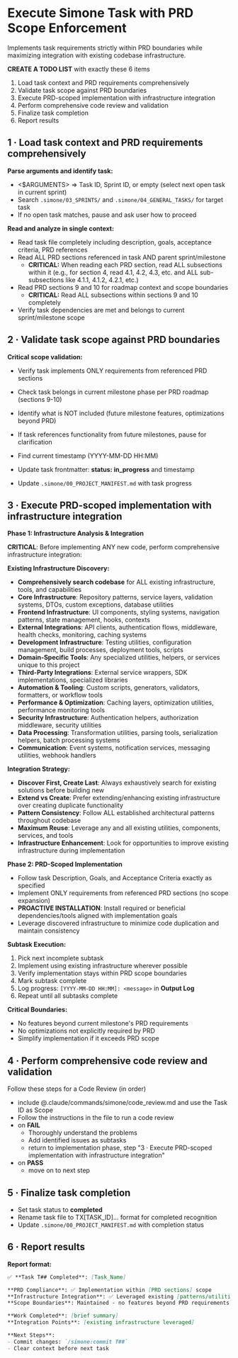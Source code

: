 # Execute Simone Task with PRD Scope Enforcement

Implements task requirements strictly within PRD boundaries while maximizing integration with existing codebase infrastructure.

**CREATE A TODO LIST** with exactly these 6 items

1. Load task context and PRD requirements comprehensively
2. Validate task scope against PRD boundaries  
3. Execute PRD-scoped implementation with infrastructure integration
4. Perform comprehensive code review and validation
5. Finalize task completion
6. Report results

## 1 · Load task context and PRD requirements comprehensively

**Parse arguments and identify task:**
- <$ARGUMENTS> ⇒ Task ID, Sprint ID, or empty (select next open task in current sprint)
- Search `.simone/03_SPRINTS/` and `.simone/04_GENERAL_TASKS/` for target task
- If no open task matches, pause and ask user how to proceed

**Read and analyze in single context:**
- Read task file completely including description, goals, acceptance criteria, PRD references
- Read ALL PRD sections referenced in task AND parent sprint/milestone
  - **CRITICAL:** When reading each PRD section, read ALL subsections within it (e.g., for section 4, read 4.1, 4.2, 4.3, etc. and ALL sub-subsections like 4.1.1, 4.1.2, 4.2.1, etc.)
- Read PRD sections 9 and 10 for roadmap context and scope boundaries
  - **CRITICAL:** Read ALL subsections within sections 9 and 10 completely
- Verify task dependencies are met and belongs to current sprint/milestone scope

## 2 · Validate task scope against PRD boundaries

**Critical scope validation:**
- Verify task implements ONLY requirements from referenced PRD sections
- Check task belongs in current milestone phase per PRD roadmap (sections 9-10)
- Identify what is NOT included (future milestone features, optimizations beyond PRD)
- If task references functionality from future milestones, pause for clarification

- Find current timestamp (YYYY-MM-DD HH:MM)
- Update task frontmatter: **status: in_progress** and timestamp
- Update `.simone/00_PROJECT_MANIFEST.md` with task progress

## 3 · Execute PRD-scoped implementation with infrastructure integration

**Phase 1: Infrastructure Analysis & Integration**

**CRITICAL**: Before implementing ANY new code, perform comprehensive infrastructure integration:

**Existing Infrastructure Discovery:**
- **Comprehensively search codebase** for ALL existing infrastructure, tools, and capabilities
- **Core Infrastructure**: Repository patterns, service layers, validation systems, DTOs, custom exceptions, database utilities
- **Frontend Infrastructure**: UI components, styling systems, navigation patterns, state management, hooks, contexts
- **External Integrations**: API clients, authentication flows, middleware, health checks, monitoring, caching systems
- **Development Infrastructure**: Testing utilities, configuration management, build processes, deployment tools, scripts
- **Domain-Specific Tools**: Any specialized utilities, helpers, or services unique to this project
- **Third-Party Integrations**: External service wrappers, SDK implementations, specialized libraries
- **Automation & Tooling**: Custom scripts, generators, validators, formatters, or workflow tools
- **Performance & Optimization**: Caching layers, optimization utilities, performance monitoring tools
- **Security Infrastructure**: Authentication helpers, authorization middleware, security utilities
- **Data Processing**: Transformation utilities, parsing tools, serialization helpers, batch processing systems
- **Communication**: Event systems, notification services, messaging utilities, webhook handlers

**Integration Strategy:**
- **Discover First, Create Last**: Always exhaustively search for existing solutions before building new
- **Extend vs Create**: Prefer extending/enhancing existing infrastructure over creating duplicate functionality
- **Pattern Consistency**: Follow ALL established architectural patterns throughout codebase
- **Maximum Reuse**: Leverage any and all existing utilities, components, services, and tools
- **Infrastructure Enhancement**: Look for opportunities to improve existing infrastructure during implementation

**Phase 2: PRD-Scoped Implementation**

- Follow task Description, Goals, and Acceptance Criteria exactly as specified
- Implement ONLY requirements from referenced PRD sections (no scope expansion)
- **PROACTIVE INSTALLATION**: Install required or beneficial dependencies/tools aligned with implementation goals
- Leverage discovered infrastructure to minimize code duplication and maintain consistency

**Subtask Execution:**
1. Pick next incomplete subtask
2. Implement using existing infrastructure wherever possible
3. Verify implementation stays within PRD scope boundaries  
4. Mark subtask complete
5. Log progress: `[YYYY-MM-DD HH:MM]: <message>` in **Output Log**
6. Repeat until all subtasks complete

**Critical Boundaries:**
- No features beyond current milestone's PRD requirements
- No optimizations not explicitly required by PRD
- Simplify implementation if it exceeds PRD scope

## 4 · Perform comprehensive code review and validation

Follow these steps for a Code Review (in order)

- include @.claude/commands/simone/code_review.md and use the Task ID as Scope
- Follow the instructions in the file to run a code review
- on **FAIL**
  - Thoroughly understand the problems
  - Add identified issues as subtasks
  - return to implementation phase, step "3 · Execute PRD-scoped implementation with infrastructure integration"
- on **PASS**
  - move on to next step

## 5 · Finalize task completion

- Set task status to **completed**
- Rename task file to TX[TASK_ID]... format for completed recognition
- Update `.simone/00_PROJECT_MANIFEST.md` with completion status

## 6 · Report results

**Report format:**

```markdown
✅ **Task T## Completed**: [Task_Name]

**PRD Compliance**: ✅ Implementation within [PRD sections] scope
**Infrastructure Integration**: ✅ Leveraged existing [patterns/utilities/components]
**Scope Boundaries**: Maintained - no features beyond PRD requirements

**Work Completed**: [brief summary]
**Integration Points**: [existing infrastructure leveraged]

**Next Steps**: 
- Commit changes: `/simone:commit T##`
- Clear context before next task
```
